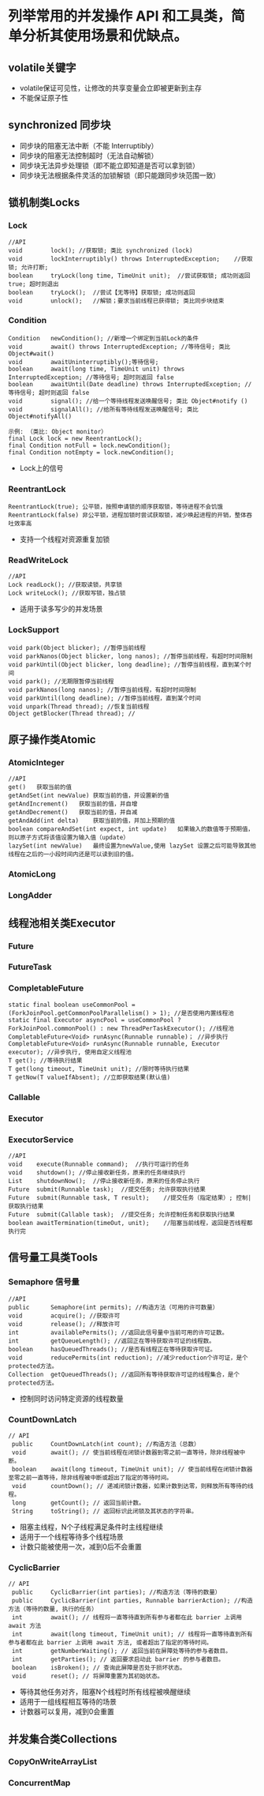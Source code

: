# 列举常用的并发操作 API 和工具类，简单分析其使用场景和优缺点。
## volatile关键字
- volatile保证可见性，让修改的共享变量会立即被更新到主存
- 不能保证原子性
## synchronized 同步块
- 同步块的阻塞无法中断（不能 Interruptibly） 
- 同步块的阻塞无法控制超时（无法自动解锁） 
- 同步块无法异步处理锁（即不能立即知道是否可以拿到锁） 
- 同步块无法根据条件灵活的加锁解锁（即只能跟同步块范围一致）

## 锁机制类Locks
### Lock
```
//API
void        lock(); //获取锁; 类比 synchronized (lock)
void        lockInterruptibly() throws InterruptedException;	//获取锁; 允许打断;
boolean     tryLock(long time, TimeUnit unit);	//尝试获取锁; 成功则返回 true; 超时则退出
boolean     tryLock();	//尝试【无等待】获取锁; 成功则返回
void        unlock();	//解锁；要求当前线程已获得锁; 类比同步块结束
```
### Condition
```
Condition   newCondition();	//新增一个绑定到当前Lock的条件 
void        await() throws InterruptedException; //等待信号; 类比 Object#wait()
void        awaitUninterruptibly();等待信号;
boolean     await(long time, TimeUnit unit) throws InterruptedException; //等待信号; 超时则返回 false
boolean     awaitUntil(Date deadline) throws InterruptedException; //等待信号; 超时则返回 false
void        signal(); //给一个等待线程发送唤醒信号; 类比 Object#notify ()
void        signalAll(); //给所有等待线程发送唤醒信号; 类比 Object#notifyAll()
```
```
示例: （类比: Object monitor）
final Lock lock = new ReentrantLock();
final Condition notFull = lock.newCondition();
final Condition notEmpty = lock.newCondition();
```
- Lock上的信号
### ReentrantLock
```
ReentrantLock(true); 公平锁，按照申请锁的顺序获取锁，等待进程不会饥饿
ReentrantLock(false) 非公平锁，进程加锁时尝试获取锁，减少唤起进程的开销，整体吞吐效率高
```
- 支持一个线程对资源重复加锁
### ReadWriteLock
```
//API
Lock readLock(); //获取读锁，共享锁
Lock writeLock(); //获取写锁，独占锁
```
- 适用于读多写少的并发场景
### LockSupport
```
void park(Object blicker); //暂停当前线程
void parkNanos(Object blicker, long nanos); //暂停当前线程，有超时时间限制
void parkUntil(Object blicker, long deadline); //暂停当前线程，直到某个时间
void park(); //无期限暂停当前线程
void parkNanos(long nanos); //暂停当前线程，有超时时间限制
void parkUntil(long deadline); //暂停当前线程，直到某个时间
void unpark(Thread thread); //恢复当前线程
Object getBlocker(Thread thread); //
```

## 原子操作类Atomic
### AtomicInteger
```
//API
get()	获取当前的值
getAndSet(int newValue)	获取当前的值，并设置新的值
getAndIncrement()	获取当前的值，并自增
getAndDecrement()	获取当前的值，并自减
getAndAdd(int delta)	获取当前的值，并加上预期的值
boolean compareAndSet(int expect, int update)	如果输入的数值等于预期值，则以原子方式将该值设置为输入值（update）
lazySet(int newValue)	最终设置为newValue,使用 lazySet 设置之后可能导致其他线程在之后的一小段时间内还是可以读到旧的值。
```
### AtomicLong
### LongAdder

## 线程池相关类Executor
### Future
### FutureTask
### CompletableFuture
```
static final boolean useCommonPool = (ForkJoinPool.getCommonPoolParallelism() > 1); //是否使用内置线程池
static final Executor asyncPool = useCommonPool ? ForkJoinPool.commonPool() : new ThreadPerTaskExecutor(); //线程池
CompletableFuture<Void> runAsync(Runnable runnable)； //异步执行
CompletableFuture<Void> runAsync(Runnable runnable, Executor executor); //异步执行, 使用自定义线程池
T get(); //等待执行结果
T get(long timeout, TimeUnit unit); //限时等待执行结果
T getNow(T valueIfAbsent); //立即获取结果(默认值)
```
### Callable
### Executor
### ExecutorService
```
//API
void    execute(Runnable command);	//执行可运行的任务
void    shutdown();	//停止接收新任务，原来的任务继续执行
List    shutdownNow();	//停止接收新任务，原来的任务停止执行
Future  submit(Runnable task);	//提交任务; 允许获取执行结果
Future  submit(Runnable task, T result);	//提交任务（指定结果）; 控制|获取执行结果
Future  submit(Callable task);	//提交任务; 允许控制任务和获取执行结果
boolean awaitTermination(timeOut, unit);	//阻塞当前线程，返回是否线程都执行完
```

## 信号量工具类Tools
### Semaphore 信号量
```
//API
public      Semaphore(int permits); //构造方法（可用的许可数量）
void        acquire(); //获取许可
void        release(); //释放许可
int         availablePermits(); //返回此信号量中当前可用的许可证数。
int         getQueueLength(); //返回正在等待获取许可证的线程数。
boolean     hasQueuedThreads(); //是否有线程正在等待获取许可证。
void        reducePermits(int reduction); //减少reduction个许可证，是个protected方法。
Collection  getQueuedThreads(); //返回所有等待获取许可证的线程集合，是个protected方法。
```
- 控制同时访问特定资源的线程数量
### CountDownLatch
```
// API
 public		CountDownLatch(int count); //构造方法（总数）
 void		await(); // 使当前线程在闭锁计数器到零之前一直等待，除非线程被中断。
 boolean	await(long timeout, TimeUnit unit); // 使当前线程在闭锁计数器至零之前一直等待，除非线程被中断或超出了指定的等待时间。
 void		countDown(); // 递减闭锁计数器，如果计数到达零，则释放所有等待的线程。
 long		getCount(); // 返回当前计数。
 String		toString(); // 返回标识此闭锁及其状态的字符串。
```
- 阻塞主线程，N个子线程满足条件时主线程继续
- 适用于一个线程等待多个线程场景
- 计数只能被使用一次，减到0后不会重置

### CyclicBarrier
```
// API
 public		CyclicBarrier(int parties); //构造方法（等待的数量）
 public		CyclicBarrier(int parties, Runnable barrierAction); //构造方法（等待的数量, 执行的任务）
 int		await(); // 线程将一直等待直到所有参与者都在此 barrier 上调用 await 方法
 int		await(long timeout, TimeUnit unit); // 线程将一直等待直到所有参与者都在此 barrier 上调用 await 方法, 或者超出了指定的等待时间。
 int		getNumberWaiting(); // 返回当前在屏障处等待的参与者数目。
 int		getParties(); // 返回要求启动此 barrier 的参与者数目。
 boolean	isBroken(); // 查询此屏障是否处于损坏状态。
 void		reset(); // 将屏障重置为其初始状态。
```
- 等待其他任务对齐，阻塞N个线程时所有线程被唤醒继续
- 适用于一组线程相互等待的场景
- 计数器可以复用，减到0会重置
## 并发集合类Collections
### CopyOnWriteArrayList
### ConcurrentMap